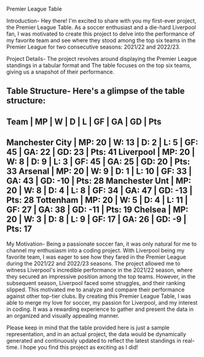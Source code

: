 Premier League Table

Introduction-
Hey there! I'm excited to share with you my first-ever project, the Premier League Table. 
As a soccer enthusiast and a die-hard Liverpool fan, I was motivated to create this project to delve into the performance of my favorite team and see where they stood among the top six teams in the Premier League for two consecutive seasons: 2021/22 and 2022/23.

Project Details-
The project revolves around displaying the Premier League standings in a tabular format and The table focuses on the top six teams, giving us a snapshot of their performance.

Table Structure-
Here's a glimpse of the table structure:
--------------------------------------------------------------------------------------
Team            |  MP  |  W  |  D  |  L  |  GF  |  GA  |  GD  |  Pts 
--------------------------------------------------------------------------------------
Manchester City | MP: 20 | W: 13 | D:  2 | L:  5 | GF: 45 | GA: 22 | GD: 23 | Pts: 41
Liverpool       | MP: 20 | W:  8 | D:  9 | L:  3 | GF: 45 | GA: 25 | GD: 20 | Pts: 33
Arsenal         | MP: 20 | W:  9 | D:  1 | L: 10 | GF: 33 | GA: 43 | GD: -10 | Pts: 28
Manchester Unt  | MP: 20 | W:  8 | D:  4 | L:  8 | GF: 34 | GA: 47 | GD: -13 | Pts: 28
Tottenham       | MP: 20 | W:  5 | D:  4 | L: 11 | GF: 27 | GA: 38 | GD: -11 | Pts: 19
Chelsea         | MP: 20 | W:  3 | D:  8 | L:  9 | GF: 17 | GA: 26 | GD: -9 | Pts: 17
--------------------------------------------------------------------------------------

My Motivation-
Being a passionate soccer fan, it was only natural for me to channel my enthusiasm into a coding project. 
With Liverpool being my favorite team, I was eager to see how they fared in the Premier League during the 2021/22 and 2022/23 seasons.
The project allowed me to witness Liverpool's incredible performance in the 2021/22 season, where they secured an impressive position among the top teams. 
However, in the subsequent season, Liverpool faced some struggles, and their ranking slipped. This motivated me to analyze and compare their performance against other top-tier clubs.
By creating this Premier League Table, I was able to merge my love for soccer, my passion for Liverpool, and my interest in coding. 
It was a rewarding experience to gather and present the data in an organized and visually appealing manner.

Please keep in mind that the table provided here is just a sample representation, and in an actual project, the data would be dynamically generated and continuously updated to reflect the latest standings in real-time.
I hope you find this project as exciting as I did!
